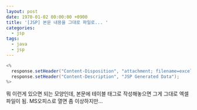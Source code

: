 ```yaml
---
layout: post
date: 1970-01-02 00:00:00 +0900
title: '[JSP] 본문 내용을 그대로 파일로... '
categories:
  - jsp
tags:
  - java
  - jsp
---
```


```java
<%
  response.setHeader("Content-Disposition", "attachment; filename=excel.xls");
  response.setHeader("Content-Description", "JSP Generated Data");
%>
```

뭐 이런게 있으면 되는 모양인데, 본문에 테이블 태그로 작성해놓으면 그게 그대로 엑셀 파일이 됨. MS오피스로 열면 좀 이상하지만...
